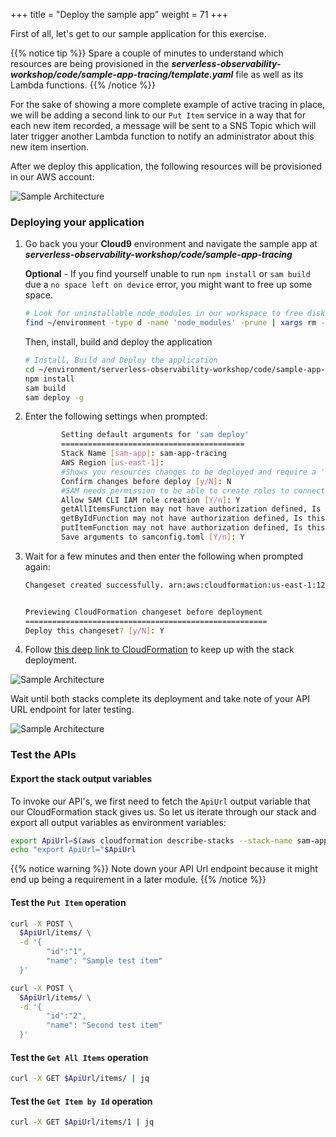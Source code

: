 +++
title = "Deploy the sample app"
weight = 71
+++

First of all, let's get to our sample application for this exercise.

{{% notice tip %}}
Spare a couple of minutes to understand which resources are being provisioned in the ***serverless-observability-workshop/code/sample-app-tracing/template.yaml*** file as well as its Lambda functions.
{{% /notice %}}

For the sake of showing a more complete example of active tracing in place, we will be adding a second link to our `Put Item` service in a way that for each new item recorded, a message will be sent to a SNS Topic which will later trigger another Lambda function to notify an administrator about this new item insertion.

After we deploy this application, the following resources will be provisioned in our AWS account:

![Sample Architecture](/images/tracing_app.png?width=40pc)

### Deploying your application

1. Go back you your **Cloud9** environment and navigate the sample app at ***serverless-observability-workshop/code/sample-app-tracing***

    **Optional** - If you find yourself unable to run `npm install` or `sam build` due a `no space left on device` error, you might want to free up some space.

    ```sh
    # Look for uninstallable node_modules in our workspace to free disk space
    find ~/environment -type d -name 'node_modules' -prune | xargs rm -r
    ```

    Then, install, build and deploy the application

    ```sh
    # Install, Build and Deploy the application
    cd ~/environment/serverless-observability-workshop/code/sample-app-tracing
    npm install
    sam build
    sam deploy -g
    ```

1. Enter the following settings when prompted:

    ```sh
            Setting default arguments for 'sam deploy'
            =========================================
            Stack Name [sam-app]: sam-app-tracing
            AWS Region [us-east-1]: 
            #Shows you resources changes to be deployed and require a 'Y' to initiate deploy
            Confirm changes before deploy [y/N]: N
            #SAM needs permission to be able to create roles to connect to the resources in your template
            Allow SAM CLI IAM role creation [Y/n]: Y
            getAllItemsFunction may not have authorization defined, Is this okay? [y/N]: Y
            getByIdFunction may not have authorization defined, Is this okay? [y/N]: Y
            putItemFunction may not have authorization defined, Is this okay? [y/N]: Y
            Save arguments to samconfig.toml [Y/n]: Y 
    ```

1. Wait for a few minutes and then enter the following when prompted again:

    ```sh
    Changeset created successfully. arn:aws:cloudformation:us-east-1:1234567890:changeSet/samcli-deploy135353414/3d893bb8-2ecf-4491-9022-0644f5534da


    Previewing CloudFormation changeset before deployment
    ======================================================
    Deploy this changeset? [y/N]: Y
    ```

1. Follow [this deep link to CloudFormation](https://console.aws.amazon.com/cloudformation/home#/stacks?filteringText=sam-&filteringStatus=active&viewNested=true&hideStacks=false&stackId=) to keep up with the stack deployment.

![Sample Architecture](/images/samstacks.png)

Wait until both stacks complete its deployment and take note of your API URL endpoint for later testing.

![Sample Architecture](/images/samstackcomplete.png)

### Test the APIs 

#### Export the stack output variables

To invoke our API's, we first need to fetch the `ApiUrl` output variable that our CloudFormation stack gives us. So let us iterate through our stack and export all output variables as environment variables:

```sh
export ApiUrl=$(aws cloudformation describe-stacks --stack-name sam-app-tracing --output json | jq '.Stacks[].Outputs[] | select(.OutputKey=="ApiUrl") | .OutputValue' | sed -e 's/^"//'  -e 's/"$//')
echo "export ApiUrl="$ApiUrl
```

{{% notice warning %}}
Note down your API Url endpoint because it might end up being a requirement in a later module.
{{% /notice %}}


#### Test the `Put Item` operation

```sh
curl -X POST \
  $ApiUrl/items/ \
  -d '{
        "id":"1",  
        "name": "Sample test item"
  }'

curl -X POST \
  $ApiUrl/items/ \
  -d '{
        "id":"2",  
        "name": "Second test item"
  }'
```

#### Test the `Get All Items` operation

```sh
curl -X GET $ApiUrl/items/ | jq
```

#### Test the `Get Item by Id` operation

```sh
curl -X GET $ApiUrl/items/1 | jq
```